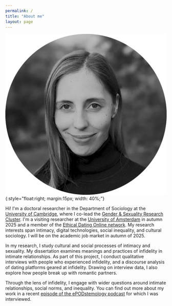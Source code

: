 ```yaml
---
permalink: /
title: "About me"
layout: page
---
```


![Simone Schneider](Schneider_photo_bw.png){:style="float:right; margin:15px; width: 40%;"}

Hi! I'm a doctoral researcher in the Department of Sociology at the [University of Cambridge](https://research.sociology.cam.ac.uk/profile/simone-schneider-2022), where I co-lead the [Gender & Sexuality Research Cluster](https://research.sociology.cam.ac.uk/gender-sexuality-research-cluster). I'm a visiting researcher at the [University of Amsterdam](https://aissr.uva.nl/profile/s/c/s.schneider/s.schneider.html?origin=Jcm2DP8%2FS%2F2DxYa1ftmpJw#Profile) in autumn 2025 and a member of the [Ethical Dating Online network](https://www.ethicaldatingonline.com). My research interests span intimacy, digital technologies, social inequality, and cultural sociology. I will be on the academic job market in autumn of 2025. 

In my research, I study cultural and social processes of intimacy and sexuality. My dissertation examines meanings and practices of infidelity in intimate relationships. As part of this project, I conduct qualitative interviews with people who experienced infidelity, and a discourse analysis of dating platforms geared at infidelity. Drawing on interview data, I also explore how people break up with romantic partners.

Through the lens of infidelity, I engage with wider questions around intimate relationships, social norms, and inequality. You can find out more about my work in a recent [episode of the ePODstemology podcast](https://open.spotify.com/episode/5a1NqXbLalwLlqgXX4jhrA?si=378c2a0d7c7e4e22) for which I was interviewed.
